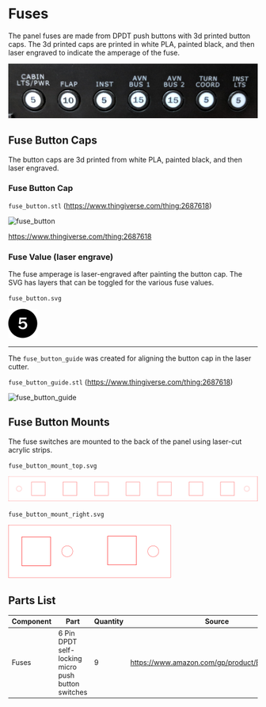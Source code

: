 # Fuses

The panel fuses are made from DPDT push buttons with 3d printed button caps. The 3d printed caps are printed in white PLA, painted black, and then laser engraved to indicate the amperage of the fuse.

![fuses](images/fuses.jpg)

## Fuse Button Caps

The button caps are 3d printed from white PLA, painted black, and then laser engraved.

### Fuse Button Cap

`fuse_button.stl` (https://www.thingiverse.com/thing:2687618)

![fuse_button](https://cdn.thingiverse.com/renders/3c/79/9f/93/58/8043766332737adb9f48f97e9710d479_preview_featured.jpg)

https://www.thingiverse.com/thing:2687618

### Fuse Value (laser engrave)

The fuse amperage is laser-engraved after painting the button cap. The SVG has layers that can be toggled for the various fuse values.

`fuse_button.svg`

![fuse_button](fuse_button.svg)

------

The `fuse_button_guide` was created for aligning the button cap in the laser cutter.

`fuse_button_guide.stl` (https://www.thingiverse.com/thing:2687618)

![fuse_button_guide](https://cdn.thingiverse.com/renders/16/ec/19/91/be/9735bf68ed6df133222ff3eddd02ccf2_preview_featured.jpg)



## Fuse Button Mounts

The fuse switches are mounted to the back of the panel using laser-cut acrylic strips.

`fuse_button_mount_top.svg`

![fuse_button_mount_top](fuse_button_mount_top.svg)

`fuse_button_mount_right.svg`

![fuse_button_mount_right](fuse_button_mount_right.svg)

## Parts List

| Component | Part                                     | Quantity | Source                                   |
| --------- | ---------------------------------------- | -------- | ---------------------------------------- |
| Fuses     | 6 Pin DPDT self-locking micro push button switches | 9        | https://www.amazon.com/gp/product/B01KJHR3W6 |

